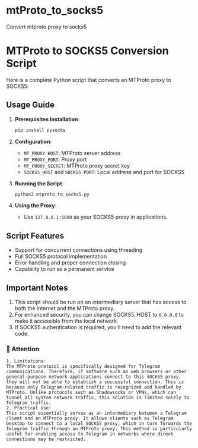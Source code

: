 # mtProto_to_socks5
Convert mtproto proxy to socks5

# MTProto to SOCKS5 Conversion Script

Here is a complete Python script that converts an MTProto proxy to SOCKS5:

## Usage Guide

1. **Prerequisites Installation**:
   ```bash
   pip install pysocks
   ```

2. **Configuration**:
   - `MT_PROXY_HOST`: MTProto server address
   - `MT_PROXY_PORT`: Proxy port
   - `MT_PROXY_SECRET`: MTProto proxy secret key
   - `SOCKS5_HOST` and `SOCKS5_PORT`: Local address and port for SOCKS5

3. **Running the Script**:
   ```bash
   python3 mtproto_to_socks5.py
   ```

4. **Using the Proxy**:
   - Use `127.0.0.1:1080` as your SOCKS5 proxy in applications.

## Script Features

- Support for concurrent connections using threading
- Full SOCKS5 protocol implementation
- Error handling and proper connection closing
- Capability to run as a permanent service

## Important Notes

1. This script should be run on an intermediary server that has access to both the internet and the MTProto proxy.
2. For enhanced security, you can change SOCKS5_HOST to `0.0.0.0` to make it accessible from the local network.
3. If SOCKS5 authentication is required, you'll need to add the relevant code.

### 🔴 Attention
```
1. Limitations:
The MTProto protocol is specifically designed for Telegram communications. Therefore, if software such as web browsers or other general-purpose network applications connect to this SOCKS5 proxy, they will not be able to establish a successful connection. This is because only Telegram-related traffic is recognized and handled by MTProto. Unlike protocols such as Shadowsocks or VPNs, which can tunnel all system network traffic, this solution is limited solely to Telegram traffic.
2. Practical Use:
This script essentially serves as an intermediary between a Telegram client and an MTProto proxy. It allows clients such as Telegram Desktop to connect to a local SOCKS5 proxy, which in turn forwards the Telegram traffic through an MTProto proxy. This method is particularly useful for enabling access to Telegram in networks where direct connections may be restricted.
